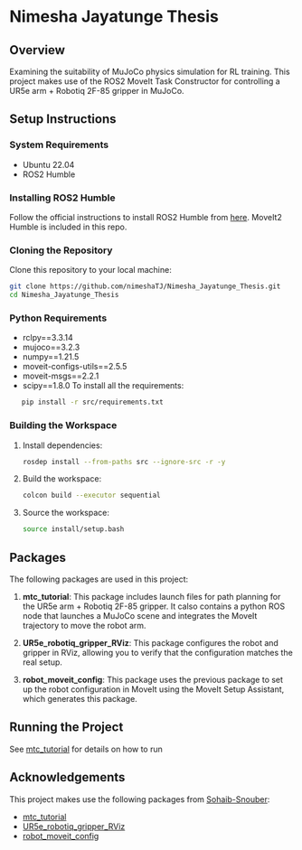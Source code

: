 # Nimesha Jayatunge Thesis

## Overview
Examining the suitability of MuJoCo physics simulation for RL training. This project makes use of the ROS2 MoveIt Task Constructor for controlling a UR5e arm + Robotiq 2F-85 gripper in MuJoCo. 

## Setup Instructions

### System Requirements
- Ubuntu 22.04
- ROS2 Humble

### Installing ROS2 Humble
Follow the official instructions to install ROS2 Humble from [here](https://docs.ros.org/en/humble/Installation.html). MoveIt2 Humble is included in this repo.

### Cloning the Repository
Clone this repository to your local machine:
```bash
git clone https://github.com/nimeshaTJ/Nimesha_Jayatunge_Thesis.git
cd Nimesha_Jayatunge_Thesis
```

### Python Requirements
- rclpy==3.3.14 
- mujoco==3.2.3
- numpy==1.21.5
- moveit-configs-utils==2.5.5
- moveit-msgs==2.2.1
- scipy==1.8.0
To install all the requirements:
```bash
   pip install -r src/requirements.txt
```

### Building the Workspace
1. Install dependencies:
   ```bash
   rosdep install --from-paths src --ignore-src -r -y
   ```

2. Build the workspace:
   ```bash
   colcon build --executor sequential
   ```

3. Source the workspace:
   ```bash
   source install/setup.bash
   ```

## Packages
The following packages are used in this project:

1. **mtc_tutorial**: This package includes launch files for path planning for the UR5e arm + Robotiq 2F-85 gripper. It calso contains a python ROS node that launches a MuJoCo scene and integrates the MoveIt trajectory to move the robot arm.

2. **UR5e_robotiq_gripper_RViz**: This package configures the robot and gripper in RViz, allowing you to verify that the configuration matches the real setup.

3. **robot_moveit_config**: This package uses the previous package to set up the robot configuration in MoveIt using the MoveIt Setup Assistant, which generates this package.


## Running the Project
See [mtc_tutorial](src/mtc_tutorial/README.md) for details on how to run

## Acknowledgements
This project makes use the following packages from [Sohaib-Snouber](https://github.com/Sohaib-Snouber):
- [mtc_tutorial](https://github.com/Sohaib-Snouber/master_project_ws/tree/main/src/mtc_tutorial)
- [UR5e_robotiq_gripper_RViz](https://github.com/Sohaib-Snouber/master_project_ws/tree/main/src/UR5e_robotiq_gripper_RViz)
- [robot_moveit_config](https://github.com/Sohaib-Snouber/master_project_ws/tree/main/src/robot_moveit_config)
